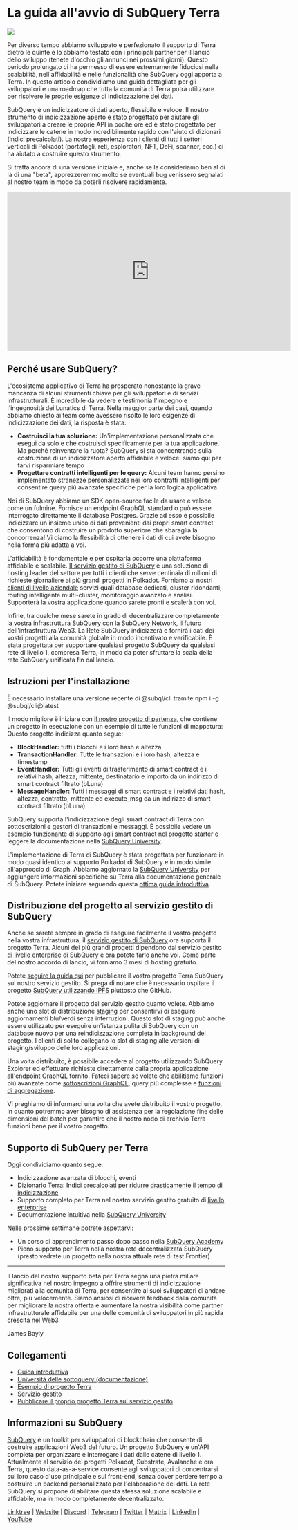 # La guida all'avvio di SubQuery Terra

![](https://miro.medium.com/max/1400/1*DiTE9KuzH0xHLojzGWxOuw.png)

Per diverso tempo abbiamo sviluppato e perfezionato il supporto di Terra dietro le quinte e lo abbiamo testato con i principali partner per il lancio dello sviluppo (tenete d'occhio gli annunci nei prossimi giorni). Questo periodo prolungato ci ha permesso di essere estremamente fiduciosi nella scalabilità, nell'affidabilità e nelle funzionalità che SubQuery oggi apporta a Terra. In questo articolo condividiamo una guida dettagliata per gli sviluppatori e una roadmap che tutta la comunità di Terra potrà utilizzare per risolvere le proprie esigenze di indicizzazione dei dati.

SubQuery è un indicizzatore di dati aperto, flessibile e veloce. Il nostro strumento di indicizzazione aperto è stato progettato per aiutare gli sviluppatori a creare le proprie API in poche ore ed è stato progettato per indicizzare le catene in modo incredibilmente rapido con l'aiuto di dizionari (indici precalcolati). La nostra esperienza con i clienti di tutti i settori verticali di Polkadot (portafogli, reti, esploratori, NFT, DeFi, scanner, ecc.) ci ha aiutato a costruire questo strumento.

Si tratta ancora di una versione iniziale e, anche se la consideriamo ben al di là di una "beta", apprezzeremmo molto se eventuali bug venissero segnalati al nostro team in modo da poterli risolvere rapidamente.

<iframe width="656" height="369" src="https://www.youtube.com/embed/dS7h3isQCeA" title="Riproduzione video su YouTube" frameborder="0" allow="accelerometer; autoplay; clipboard-write; encrypted-media; gyroscope; picture-in-picture" allowfullscreen></iframe>

## Perché usare SubQuery?

L'ecosistema applicativo di Terra ha prosperato nonostante la grave mancanza di alcuni strumenti chiave per gli sviluppatori e di servizi infrastrutturali. È incredibile da vedere e testimonia l'impegno e l'ingegnosità dei Lunatics di Terra. Nella maggior parte dei casi, quando abbiamo chiesto ai team come avessero risolto le loro esigenze di indicizzazione dei dati, la risposta è stata:

- **Costruisci la tua soluzione:** Un'implementazione personalizzata che esegui da solo e che costruisci specificamente per la tua applicazione. Ma perché reinventare la ruota? SubQuery si sta concentrando sulla costruzione di un indicizzatore aperto affidabile e veloce: siamo qui per farvi risparmiare tempo
- **Progettare contratti intelligenti per le query:** Alcuni team hanno persino implementato stranezze personalizzate nei loro contratti intelligenti per consentire query più avanzate specifiche per la loro logica applicativa.

Noi di SubQuery abbiamo un SDK open-source facile da usare e veloce come un fulmine. Fornisce un endpoint GraphQL standard o può essere interrogato direttamente il database Postgres. Grazie ad esso è possibile indicizzare un insieme unico di dati provenienti dai propri smart contract che consentono di costruire un prodotto superiore che sbaraglia la concorrenza! Vi diamo la flessibilità di ottenere i dati di cui avete bisogno nella forma più adatta a voi.

L'affidabilità è fondamentale e per ospitarla occorre una piattaforma affidabile e scalabile. [Il servizio gestito di SubQuery](https://subquery.network/managedservices) è una soluzione di hosting leader del settore per tutti i clienti che serve centinaia di milioni di richieste giornaliere ai più grandi progetti in Polkadot. Forniamo ai nostri [clienti di livello aziendale](./20211228-enterprise-hosted.md) servizi quali database dedicati, cluster ridondanti, routing intelligente multi-cluster, monitoraggio avanzato e analisi. Supporterà la vostra applicazione quando sarete pronti e scalerà con voi.

Infine, tra qualche mese sarete in grado di decentralizzare completamente la vostra infrastruttura SubQuery con la SubQuery Network, il futuro dell'infrastruttura Web3. La Rete SubQuery indicizzerà e fornirà i dati dei vostri progetti alla comunità globale in modo incentivato e verificabile. È stata progettata per supportare qualsiasi progetto SubQuery da qualsiasi rete di livello 1, compresa Terra, in modo da poter sfruttare la scala della rete SubQuery unificata fin dal lancio.

## Istruzioni per l'installazione

È necessario installare una versione recente di @subql/cli tramite npm i -g @subql/cli@latest

Il modo migliore è iniziare con [il nostro progetto di partenza](https://github.com/subquery/terra-subql-starter), che contiene un progetto in esecuzione con un esempio di tutte le funzioni di mappatura: Questo progetto indicizza quanto segue:

- **BlockHandler:** tutti i blocchi e i loro hash e altezza
- **TransactionHandler:** Tutte le transazioni e i loro hash, altezza e timestamp
- **EventHandler:** Tutti gli eventi di trasferimento di smart contract e i relativi hash, altezza, mittente, destinatario e importo da un indirizzo di smart contract filtrato (bLuna)
- **MessageHandler:** Tutti i messaggi di smart contract e i relativi dati hash, altezza, contratto, mittente ed execute_msg da un indirizzo di smart contract filtrato (bLuna)

SubQuery supporta l'indicizzazione degli smart contract di Terra con sottoscrizioni e gestori di transazioni e messaggi. È possibile vedere un esempio funzionante di supporto agli smart contract nel progetto [starter](https://github.com/subquery/terra-subql-starter) e leggere la documentazione nella [SubQuery University](http://localhost:8080/build/manifest.html#mapping-handlers-and-filters).

L'implementazione di Terra di SubQuery è stata progettata per funzionare in modo quasi identico al supporto Polkadot di SubQuery e in modo simile all'approccio di Graph. Abbiamo aggiornato la [SubQuery University](https://university.subquery.network/) per aggiungere informazioni specifiche su Terra alla documentazione generale di SubQuery. Potete iniziare seguendo questa [ottima guida introduttiva](http://university.subquery.network/quickstart/quickstart-terra.html).

## Distribuzione del progetto al servizio gestito di SubQuery

Anche se sarete sempre in grado di eseguire facilmente il vostro progetto nella vostra infrastruttura, il [servizio gestito di SubQuery](https://subquery.network/managedservices) ora supporta il progetto Terra. Alcuni dei più grandi progetti dipendono dal servizio gestito [di livello enterprise](./20211228-enterprise-hosted.md) di SubQuery e ora potete farlo anche voi. Come parte del nostro accordo di lancio, vi forniamo 3 mesi di hosting gratuito.

Potete [seguire la guida qui](https://university.subquery.network/run_publish/publish.html) per pubblicare il vostro progetto Terra SubQuery sul nostro servizio gestito. Si prega di notare che è necessario ospitare il progetto [SubQuery utilizzando IPFS](https://university.subquery.network/run_publish/publish.html) piuttosto che GitHub.

Potete aggiornare il progetto del servizio gestito quanto volete. Abbiamo anche uno slot di distribuzione [staging](./20210604-Deployment-Slots-are-here-for-SubQuery-Projects.md) per consentirvi di eseguire aggiornamenti blu/verdi senza interruzioni. Questo slot di staging può anche essere utilizzato per eseguire un'istanza pulita di SubQuery con un database nuovo per una reindicizzazione completa in background del progetto. I clienti di solito collegano lo slot di staging alle versioni di staging/sviluppo delle loro applicazioni.

Una volta distribuito, è possibile accedere al progetto utilizzando SubQuery Explorer ed effettuare richieste direttamente dalla propria applicazione all'endpoint GraphQL fornito. Fateci sapere se volete che abilitiamo funzioni più avanzate come [sottoscrizioni GraphQL](https://university.subquery.network/run_publish/subscription.html), query più complesse e [funzioni di aggregazione](https://university.subquery.network/run_publish/aggregate.html).

Vi preghiamo di informarci una volta che avete distribuito il vostro progetto, in quanto potremmo aver bisogno di assistenza per la regolazione fine delle dimensioni del batch per garantire che il nostro nodo di archivio Terra funzioni bene per il vostro progetto.

## Supporto di SubQuery per Terra

Oggi condividiamo quanto segue:

-   Indicizzazione avanzata di blocchi, eventi
-   Dizionario Terra: Indici precalcolati per [ridurre drasticamente il tempo di indicizzazione](./20210630-SubQuery-Just-Got-a-lot-Faster-with-the-Dictionary.md)
-   Supporto completo per Terra nel nostro servizio gestito gratuito di [livello enterprise](./20211228-enterprise-hosted.md)
-   Documentazione intuitiva nella [SubQuery University](https://university.subquery.network/)

Nelle prossime settimane potrete aspettarvi:

-   Un corso di apprendimento passo dopo passo nella [SubQuery Academy](https://blog.subquery.network/blogs/20211018-subquery-launches-the-subquery-academy.html)
-   Pieno supporto per Terra nella nostra rete decentralizzata SubQuery (presto vedrete un progetto nella nostra attuale rete di test Frontier)

---

Il lancio del nostro supporto beta per Terra segna una pietra miliare significativa nel nostro impegno a offrire strumenti di indicizzazione migliorati alla comunità di Terra, per consentire ai suoi sviluppatori di andare oltre, più velocemente. Siamo ansiosi di ricevere feedback dalla comunità per migliorare la nostra offerta e aumentare la nostra visibilità come partner infrastrutturale affidabile per una delle comunità di sviluppatori in più rapida crescita nel Web3

James Bayly

## Collegamenti

-   [Guida introduttiva](https://university.subquery.network/quickstart/quickstart-terra.html)
-   [Università delle sottoquery (documentazione)](https://university.subquery.network/)
-   [Esempio di progetto Terra](https://github.com/subquery/terra-subql-starter)
-   [Servizio gestito](https://explorer.subquery.network/)
-   [Pubblicare il proprio progetto Terra sul servizio gestito](https://project.subquery.network/)

## Informazioni su SubQuery

[SubQuery](https://subquery.network/) è un toolkit per sviluppatori di blockchain che consente di costruire applicazioni Web3 del futuro. Un progetto SubQuery è un'API completa per organizzare e interrogare i dati dalle catene di livello 1. Attualmente al servizio dei progetti Polkadot, Substrate, Avalanche e ora Terra, questo data-as-a-service consente agli sviluppatori di concentrarsi sul loro caso d'uso principale e sul front-end, senza dover perdere tempo a costruire un backend personalizzato per l'elaborazione dei dati. La rete SubQuery si propone di abilitare questa stessa soluzione scalabile e affidabile, ma in modo completamente decentralizzato.

[Linktree](https://linktr.ee/subquerynetwork) | [Website](https://subquery.network/) | [Discord](https://discord.com/invite/78zg8aBSMG) | [Telegram](https://t.me/subquerynetwork) | [Twitter](https://twitter.com/subquerynetwork) | [Matrix](https://matrix.to/#/#subquery:matrix.org) | [LinkedIn](https://www.linkedin.com/company/subquery) | [YouTube](https://www.youtube.com/channel/UCi1a6NUUjegcLHDFLr7CqLw)
